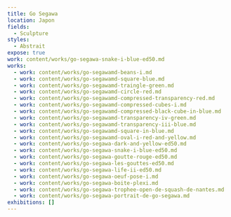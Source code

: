 ```yaml
---
title: Go Segawa
location: Japon
fields:
  - Sculpture
styles:
  - Abstrait
expose: true
work: content/works/go-segawa-snake-i-blue-ed50.md
works:
  - work: content/works/go-segawamd-beans-i.md
  - work: content/works/go-segawamd-square-blue.md
  - work: content/works/go-segawamd-traingle-green.md
  - work: content/works/go-segawamd-circle-red.md
  - work: content/works/go-segawamd-compressed-transparency-red.md
  - work: content/works/go-segawamd-compressed-cubes-i.md
  - work: content/works/go-segawamd-compressed-black-cube-in-blue.md
  - work: content/works/go-segawamd-transparency-iv-green.md
  - work: content/works/go-segawamd-transparency-iii-blue.md
  - work: content/works/go-segawamd-square-in-blue.md
  - work: content/works/go-segawamd-oval-i-red-and-yellow.md
  - work: content/works/go-segawa-dark-and-yellow-ed50.md
  - work: content/works/go-segawa-snake-i-blue-ed50.md
  - work: content/works/go-segawa-goutte-rouge-ed50.md
  - work: content/works/go-segawa-les-gouttes-ed50.md
  - work: content/works/go-segawa-life-ii-ed50.md
  - work: content/works/go-segawa-oeuf-pose-i.md
  - work: content/works/go-segawa-boite-plexi.md
  - work: content/works/go-segawa-trophee-open-de-squash-de-nantes.md
  - work: content/works/go-segawa-portrait-de-go-segawa.md
exhibitions: []
---
```


